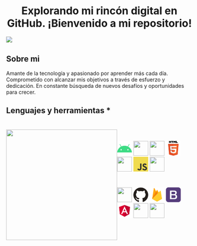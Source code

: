 <div align="center">
<h1 align="center">Explorando mi rincón digital en GitHub. ¡Bienvenido a mi repositorio!</h1>
</div>
<img src="https://i.imgur.com/Ue3KvmX.png">



## Sobre mi
Amante de la tecnología y apasionado por aprender más cada día. Comprometido con alcanzar mis objetivos a través de esfuerzo y dedicación. En constante búsqueda de nuevos desafíos y oportunidades para crecer.
<br>

## Lenguajes y herramientas *
#
<img align="left" height="300px" width="300px" src="https://i.imgur.com/jmLfqhW.png"/>
<br/>

<code><img height="40" width="40" src="https://raw.githubusercontent.com/github/explore/80688e429a7d4ef2fca1e82350fe8e3517d3494d/topics/android/android.png"></code>
<code><img height="40" width="40" src="https://images.vexels.com/media/users/3/166401/isolated/preview/b82aa7ac3f736dd78570dd3fa3fa9e24-java-programming-language-icon-by-vexels.png"></code>
<code><img height="40" width="40" src="https://www.naveedashfaq.me/img/c++.png"></code>
<code><img height="40" width="40" src="https://raw.githubusercontent.com/github/explore/80688e429a7d4ef2fca1e82350fe8e3517d3494d/topics/html/html.png"></code>
<code><img height="40" width="40" src="https://cdn.iconscout.com/icon/free/png-256/css-131-722685.png"></code>
<code><img height="40" width="40" src="https://raw.githubusercontent.com/github/explore/80688e429a7d4ef2fca1e82350fe8e3517d3494d/topics/javascript/javascript.png"></code>
<code><img height="40" width="40" src="https://1000marcas.net/wp-content/uploads/2021/02/Unity-logo.png"></code>
#

<code><img height="40" width="40" src="https://upload.wikimedia.org/wikipedia/commons/thumb/3/3f/Git_icon.svg/1024px-Git_icon.svg.png"></code>
<code><img height="40" width="40" src="https://raw.githubusercontent.com/github/explore/80688e429a7d4ef2fca1e82350fe8e3517d3494d/topics/github-api/github-api.png"></code>
<code><img height="40" width="40" src="https://raw.githubusercontent.com/github/explore/80688e429a7d4ef2fca1e82350fe8e3517d3494d/topics/firebase/firebase.png"></code>
<code><img height="40" width="40" src="https://raw.githubusercontent.com/github/explore/80688e429a7d4ef2fca1e82350fe8e3517d3494d/topics/bootstrap/bootstrap.png"></code>
<code><img height="40" width="40" src="https://raw.githubusercontent.com/github/explore/80688e429a7d4ef2fca1e82350fe8e3517d3494d/topics/angular/angular.png"></code>
<code><img height="40" width="40" src="https://1000marcas.net/wp-content/uploads/2020/11/MySQL-logo.png"></code>
<code><img height="40" width="40" src="https://w7.pngwing.com/pngs/956/695/png-transparent-mongodb-original-wordmark-logo-icon-thumbnail.png"></code>
